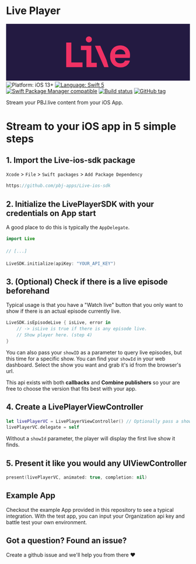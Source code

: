 # Live Player
![Live](banner.png)
![Platform: iOS 13+](https://img.shields.io/badge/platform-iOS%20-blue.svg?style=flat)
[![Language: Swift 5](https://img.shields.io/badge/language-swift%205-f48041.svg?style=flat)](https://developer.apple.com/swift)
[![Swift Package Manager compatible](https://img.shields.io/badge/SPM-compatible-4BC51D.svg?style=flat)](https://swift.org/package-manager/)
[![Build status](https://build.appcenter.ms/v0.1/apps/3c45f38a-7b97-4647-9355-e95c6383ce05/branches/main/badge)](https://appcenter.ms)
[![GitHub tag](https://img.shields.io/github/release/pbj-apps/Live-ios-sdk.svg)]()

Stream your PBJ.live content from your iOS App.

# Stream to your iOS app in 5 simple steps

## 1. Import the Live-ios-sdk package
`Xcode` > `File` > `Swift packages` > `Add Package Dependency`  
```swift
https://github.com/pbj-apps/Live-ios-sdk
```

## 2. Initialize the LivePlayerSDK with your credentials on App start
A good place to do this is typically the `AppDelegate`.
```swift
import Live

// [...]

LiveSDK.initialize(apiKey: "YOUR_API_KEY")
```

## 3. (Optional) Check if there is a live episode beforehand
Typical usage is that you have a "Watch live" button that you only want to show if there is an actual episode currently live.
```swift
LiveSDK.isEpisodeLive { isLive, error in			
    // -> isLive is true if there is any episode live.
    // Show player here. (step 4)
}
```

You can also pass your `showID` as a parameter to query live episodes, but this time for a specific show.
You can find your `showId` in your web dashboard. Select the show you want and grab it's id from the browser's url.

This api exists with both **callbacks** and **Combine publishers** so your are free to choose the version that fits best with your app.

## 4. Create a LivePlayerViewController
```swift
let livePlayerVC = LivePlayerViewController() // Optionally pass a showId.
livePlayerVC.delegate = self
```
Without a `showId` parameter, the player will display the first live show it finds.

## 5. Present it like you would any UIViewController
```swift
present(livePlayerVC, animated: true, completion: nil)
```

## Example App
Checkout the example App provided in this repository to see a typical integration.
With the test app, you can input your Organization api key and battle test your own environment.

## Got a question? Found an issue? 
Create a github issue and we'll help you from there ❤️
